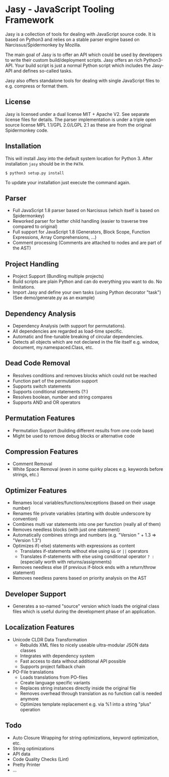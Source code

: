 Jasy - JavaScript Tooling Framework 
===================================

Jasy is a collection of tools for dealing with JavaScript source code. It is based on Python3 and relies on a stable parser engine based on Narcissus/Spidermonkey by Mozilla.

The main goal of Jasy is to offer an API which could be used by developers to write their custom build/deployment scripts. Jasy offers an rich Python3-API. Your build script is just a normal Python script which includes the Jasy-API and defines so-called tasks.

Jasy also offers standalone tools for dealing with single JavaScript files to e.g. compress or format them.

License
-------

Jasy is licensed under a dual license MIT + Apache V2. See separate license files for details. The parser implementation is under a triple open source license MPL 1.1/GPL 2.0/LGPL 2.1 as these are from the original Spidermonkey code.


Installation
------------

This will install Jasy into the default system location for Python 3. After installation `jasy` should be in the `PATH`. 

`$ python3 setup.py install`

To update your installation just execute the command again.


Parser
------

- Full JavaScript 1.8 parser based on Narcissus (which itself is based on Spidermonkey)
- Reworked parser for better child handling (easier to traverse tree compared to original)
- Full support for JavaScript 1.8 (Generators, Block Scope, Function Expressions, Array Comprehensions, ...)
- Comment processing (Comments are attached to nodes and are part of the AST)

Project Handling
----------------

- Project Support (Bundling multiple projects)
- Build scripts are plain Python and can do everything you want to do. No limitations.
- Import Jasy and define your own tasks (using Python decorator "task") (See demo/generate.py as an example)

Dependency Analysis
-------------------

- Dependency Analysis (with support for permutations). 
- All dependencies are regarded as load-time specific.
- Automatic and fine-tunable breaking of circular dependencies.
- Detects all objects which are not declared in the file itself e.g. window, document, my.namespaced.Class, etc.

Dead Code Removal
-----------------

- Resolves conditions and removes blocks which could not be reached
- Function part of the permutation support
- Supports switch statements
- Supports conditional statements (?:)
- Resolves boolean, number and string compares
- Supports AND and OR operators

Permutation Features
--------------------

- Permutation Support (building different results from one code base)
- Might be used to remove debug blocks or alternative code

Compression Features
--------------------

- Comment Removal
- White Space Removal (even in some quirky places e.g. keywords before strings, etc.)

Optimizer Features
------------------

- Renames local variables/functions/exceptions (based on their usage number)
- Renames file private variables (starting with double underscore by convention)
- Combines multi var statements into one per function (really all of them)
- Removes needless blocks (with just one statement)
- Automatically combines strings and numbers (e.g. "Version " + 1.3 => "Version 1.3")
- Optimizes if(-else) statements with expressions as content
  - Translates if-statements without else using `&&` or `||` operators
  - Translates if-statements with else using conditional operator `? :` (especially worth with returns/assignments)
- Removes needless else (if previous if-block ends with a return/throw statement)
- Removes needless parens based on priority analysis on the AST


Developer Support
-----------------

- Generates a so-named "source" version which loads the original class files which is useful during the development phase of an application.


Localization Features
---------------------

- Unicode CLDR Data Transformation
  - Rebuilds XML files to nicely useable ultra-modular JSON data classes
  - Integrates with dependency system
  - Fast access to data without additional API possible
  - Supports project fallback chain
- PO-File translations
  - Loads translations from PO-files
  - Create language specific variants
  - Replaces string instances directly inside the original file
  - Removes overhead through translation as no function call is needed anymore
  - Optimizes template replacement e.g. via %1 into a string "plus" operation


Todo
----

- Auto Closure Wrapping for string optimizations, keyword optimization, etc.
- String optimizations
- API data
- Code Quality Checks (Lint)
- Pretty Printer
- ...
